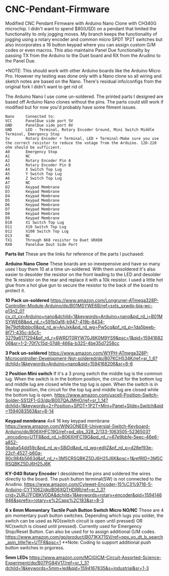 # CNC-Pendant-Firmware

Modified CNC Pendant Firmware with Arduino Nano Clone with CH340G microchip. I didn't want to spend $80(USD) on a pendant that limited the functionality to only jogging moves. My branch keeps the functionality of jogging using a rotary encoder and common micro SPDT 1P2T switches but also incorporates a 16 button keypad where you can assign custom G/M codes or even macros. This also maintains Panel Due functionality by passing TX from the Arduino to the Duet board and RX from the Arudino to the Panel Due.

*NOTE: This should work with other Arduino boards like the Arduino Micro Pro. However my testing was done only with a Nano clone so all wiring and sketch notes are based on the Nano. There's residual info/configs from the original fork I didn't want to get rid of.

The Arduino Nano I use come un-soldered. The printed parts I designed are based off Arduino Nano clones without the pins. The parts could still work if modified but for now you'd probably have some fitment issues.

```
Nano     Connected to:   
VCC      PanelDue side port 5V
GND      PanelDue side port 0V
GND      LED - Terminal, Rotary Encoder Ground, Mini Switch Middle Terminal, Emergency Stop
5v       Rotary Encoder + Terminal, LED + Terminal-Make sure you use the correct resistor to reduce the votage from the Arduino. 120-220 ohm should be sufficient.
A0       Emergency Stop
A1       NC
A2       Rotary Encoder Pin A
A3       Rotary Encoder Pin B
A4       X Switch Top Lug
A5       Y Switch Top Lug
A6       Z Switch Top Lug
A7       NC
D2       Keypad Membrane
D3       Keypad Membrane
D4       Keypad Membrane
D5       Keypad Membrane
D6       Keypad Membrane
D7       Keypad Membrane
D8       Keypad Membrane
D9       Keypad Membrane
D10      X1 Switch Top Lug
D11      X10 Switch Top Lug
D12      X100 Switch Top Lug
D13      NC
TX1      Through 6K8 resistor to Duet URXD0
RX0      Paneldue Dout Side Port
```

**Parts list** These are the links for reference of the parts I puchased:

**Arduino Nano Clone** These boards are so inexepensive and have so many uses I buy them 10 at a time un-soldered. With them unsoldered it's also easier to desolder the resistor on the front leading to the LED and desolder the 1k resistor on the rear and replace it with a 10k resistor. I used a little hot glue from a hot glue gun to secure the resistor to the back of the board to protect it.

**10 Pack un-soldered**
https://www.amazon.com/Longruner-ATmega328P-Controller-Module-Arduino/dp/B01MSYWE6B/ref=sxts_sxwds-bia-wc-p13n2_0?cv_ct_cx=Arduino+nano&dchild=1&keywords=Arduino+nano&pd_rd_i=B01MSYWE6B&pd_rd_r=591b0af8-b947-419b-8434-9e79dfdbbbc6&pd_rd_w=AnJxk&pd_rd_wg=Pw5cq&pf_rd_p=1da5beeb-8f71-435c-b5c5-3279a6171294&pf_rd_r=6WRDT0RYW70J8K0M9YS9&psc=1&qid=1594168206&sr=1-2-70f7c15d-07d8-466a-b325-4be35d7258cc

**3 Pack un-soldered**
https://www.amazon.com/WYPH-ATmega328P-Microcontroller-Development-Not-soldered/dp/B07KCH534K/ref=sr_1_6?dchild=1&keywords=Arduino+nano&qid=1594168206&sr=8-6

**2 Position Mini switch** If it's a 3 prong switch the middle lug is the common lug. When the switch is in the bottom position, the circuit for the bottom lug and middle lug are closed while the top lug is open. When the switch is in the top position, the circuit for the top lug and middle lug are closed while the bottom lug is open.
https://www.amazon.com/uxcell-Position-Switch-Solder-SS12F1-G3/dp/B007QAJMHO/ref=sr_1_14?dchild=1&keywords=2+Position+SPDT+1P2T+Mini+Panel+Slide+Switch&qid=1594083563&sr=8-14

**Keypad membrane** 4x4 16 key keypad membrane
https://www.amazon.com/WINGONEER-Universial-Switch-Keyboard-Arduino/dp/B06XHFC19G/ref=pd_sbs_328_2/133-1063505-5236503?_encoding=UTF8&pd_rd_i=B06XHFC19G&pd_rd_r=67e9bbfe-5eec-46e6-a852-5baba54dd59c&pd_rd_w=SBiDd&pd_rd_wg=edIjZ&pf_rd_p=d28ef93e-22cf-4527-b60a-90c984b5663d&pf_rd_r=3M5CRSQBKZ5DJ6H25J6K&psc=1&refRID=3M5CRSQBKZ5DJ6H25J6K

**KY-040 Rotary Encoder** I desoldered the pins and soldered the wires directly to the board. The push button terminal(SW) is not connected to the Arudino.
https://www.amazon.com/Cylewet-Encoder-15%C3%9716-5-Arduino-CYT1062/dp/B06XQTHDRR/ref=sr_1_3?crid=2URJ7FOBKV0DA&dchild=1&keywords=rotary+encoder&qid=1594146946&sprefix=rotary+e%2Caps%2C183&sr=8-3

**6 x 6mm Momentary Tactile Push Button Switch Micro NO/NC** These are 4 pin momentary push button switches. Depending which lugs you solder, the switch can be used as NO(switch circuit is open until pressed) OR NC(switch is closed until pressed). Currently used for Emergency Stop/Reset Button. Can also be used for to assign additional G/M codes.
https://www.amazon.com/gp/product/B071KX71SV/ref=ppx_yo_dt_b_search_asin_title?ie=UTF8&psc=1
**Note: Coding to support additional push button switches in prgoress.

**5mm LEDs**
https://www.amazon.com/MCIGICM-Circuit-Assorted-Science-Experiment/dp/B07PG84V17/ref=sr_1_3?dchild=1&keywords=5mm+led&qid=1594167835&s=industrial&sr=1-3
